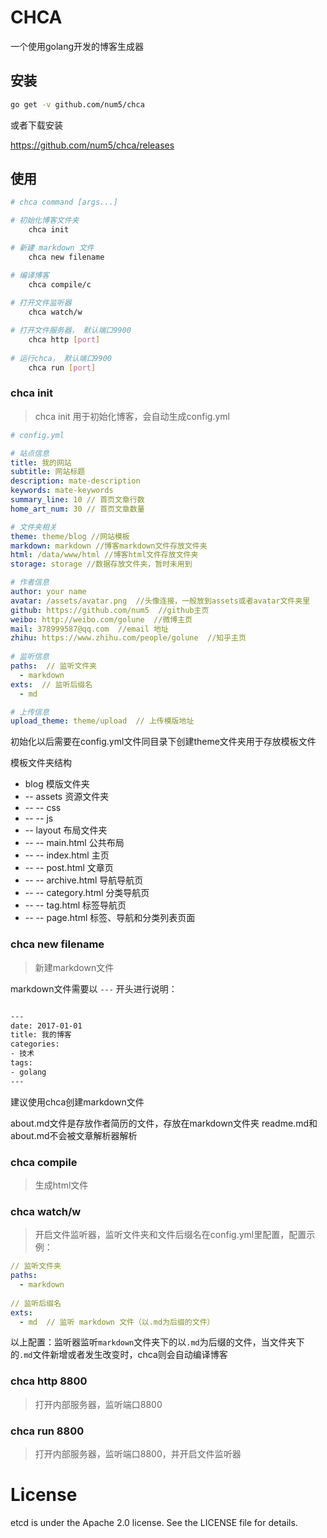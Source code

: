 # CHCA
一个使用golang开发的博客生成器

## 安装
```bash
go get -v github.com/num5/chca
```

或者下载安装

https://github.com/num5/chca/releases

## 使用

```bash
# chca command [args...]

# 初始化博客文件夹
    chca init

# 新建 markdown 文件
    chca new filename

# 编译博客
    chca compile/c
    
# 打开文件监听器
    chca watch/w

# 打开文件服务器， 默认端口9900
    chca http [port]
    
# 运行chca， 默认端口9900
    chca run [port]
```

### chca init
> chca init 用于初始化博客，会自动生成config.yml

```yml
# config.yml

# 站点信息
title: 我的网站
subtitle: 网站标题
description: mate-description
keywords: mate-keywords
summary_line: 10 // 首页文章行数
home_art_num: 30 // 首页文章数量

# 文件夹相关
theme: theme/blog //网站模板
markdown: markdown //博客markdown文件存放文件夹
html: /data/www/html //博客html文件存放文件夹
storage: storage //数据存放文件夹，暂时未用到

# 作者信息
author: your name
avatar: /assets/avatar.png  //头像连接，一般放到assets或者avatar文件夹里
github: https://github.com/num5  //github主页
weibo: http://weibo.com/golune  //微博主页
mail: 378999587@qq.com  //email 地址
zhihu: https://www.zhihu.com/people/golune  //知乎主页
 
# 监听信息
paths:  // 监听文件夹
  - markdown
exts:  // 监听后缀名
  - md

# 上传信息
upload_theme: theme/upload  // 上传模版地址

```
初始化以后需要在config.yml文件同目录下创建theme文件夹用于存放模板文件

模板文件夹结构
- blog  模版文件夹
- -- assets  资源文件夹
- -- -- css
- -- -- js
- -- layout  布局文件夹
- -- -- main.html  公共布局
- -- -- index.html  主页
- -- -- post.html   文章页
- -- -- archive.html 导航导航页
- -- -- category.html 分类导航页
- -- -- tag.html 标签导航页
- -- -- page.html    标签、导航和分类列表页面


### chca new filename

> 新建markdown文件

markdown文件需要以 `---` 开头进行说明：

```bash

---
date: 2017-01-01
title: 我的博客
categories:
- 技术
tags:
- golang
---
```
建议使用chca创建markdown文件

about.md文件是存放作者简历的文件，存放在markdown文件夹
readme.md和about.md不会被文章解析器解析

### chca compile

> 生成html文件

### chca watch/w

> 开启文件监听器，监听文件夹和文件后缀名在config.yml里配置，配置示例：
  
  ```yml
  // 监听文件夹
  paths:
    - markdown
   
  // 监听后缀名
  exts:
    - md  // 监听 markdown 文件（以.md为后缀的文件）
  ```
  以上配置：监听器监听`markdown`文件夹下的以`.md`为后缀的文件，当文件夹下的`.md`文件新增或者发生改变时，chca则会自动编译博客

### chca http 8800

> 打开内部服务器，监听端口8800

### chca run 8800

> 打开内部服务器，监听端口8800，并开启文件监听器

# License

etcd is under the Apache 2.0 license. See the LICENSE file for details.


